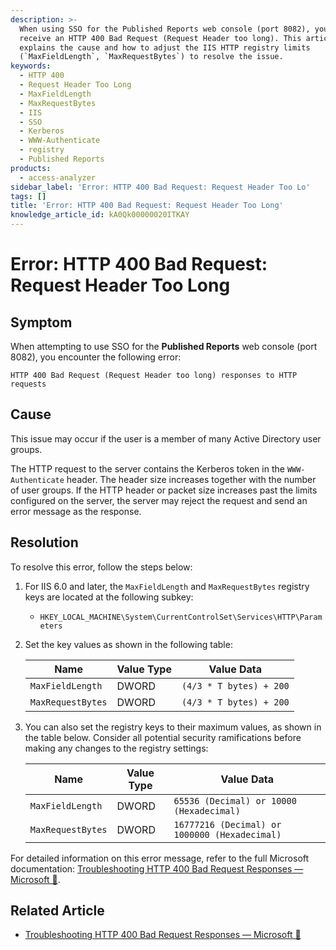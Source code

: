 ```yaml
---
description: >-
  When using SSO for the Published Reports web console (port 8082), you may
  receive an HTTP 400 Bad Request (Request Header too long). This article
  explains the cause and how to adjust the IIS HTTP registry limits
  (`MaxFieldLength`, `MaxRequestBytes`) to resolve the issue.
keywords:
  - HTTP 400
  - Request Header Too Long
  - MaxFieldLength
  - MaxRequestBytes
  - IIS
  - SSO
  - Kerberos
  - WWW-Authenticate
  - registry
  - Published Reports
products:
  - access-analyzer
sidebar_label: 'Error: HTTP 400 Bad Request: Request Header Too Lo'
tags: []
title: 'Error: HTTP 400 Bad Request: Request Header Too Long'
knowledge_article_id: kA0Qk00000020ITKAY
---
```


# Error: HTTP 400 Bad Request: Request Header Too Long

## Symptom

When attempting to use SSO for the **Published Reports** web console (port 8082), you encounter the following error:

```
HTTP 400 Bad Request (Request Header too long) responses to HTTP requests
```

## Cause

This issue may occur if the user is a member of many Active Directory user groups.

The HTTP request to the server contains the Kerberos token in the `WWW-Authenticate` header. The header size increases together with the number of user groups. If the HTTP header or packet size increases past the limits configured on the server, the server may reject the request and send an error message as the response.

## Resolution

To resolve this error, follow the steps below:

1. For IIS 6.0 and later, the `MaxFieldLength` and `MaxRequestBytes` registry keys are located at the following subkey:

   - `HKEY_LOCAL_MACHINE\System\CurrentControlSet\Services\HTTP\Parameters`

2. Set the key values as shown in the following table:

   | Name           | Value Type | Value Data                    |
   | -------------- | ---------- | ----------------------------- |
   | `MaxFieldLength` | DWORD      | `(4/3 * T bytes) + 200`        |
   | `MaxRequestBytes` | DWORD      | `(4/3 * T bytes) + 200`        |

3. You can also set the registry keys to their maximum values, as shown in the table below. Consider all potential security ramifications before making any changes to the registry settings:

   | Name           | Value Type | Value Data                                   |
   | -------------- | ---------- | --------------------------------------------- |
   | `MaxFieldLength` | DWORD      | `65536 (Decimal) or 10000 (Hexadecimal)`       |
   | `MaxRequestBytes` | DWORD      | `16777216 (Decimal) or 1000000 (Hexadecimal)` |

For detailed information on this error message, refer to the full Microsoft documentation: [Troubleshooting HTTP 400 Bad Request Responses — Microsoft 🤥](https://learn.microsoft.com/en-us/troubleshoot/developer/webapps/iis/www-authentication-authorization/http-bad-request-response-kerberos#workaround-1-decrease-the-number-of-active-directory-groups).

## Related Article

- [Troubleshooting HTTP 400 Bad Request Responses — Microsoft 🤥](https://learn.microsoft.com/en-us/troubleshoot/developer/webapps/iis/www-authentication-authorization/http-bad-request-response-kerberos#workaround-1-decrease-the-number-of-active-directory-groups)

